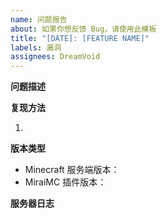 ```yaml
---
name: 问题报告
about: 如果你想反馈 Bug，请使用此模板
title: "[DATE]: [FEATURE NAME]"
labels: 漏洞
assignees: DreamVoid
---
```


<strong>问题描述</strong>
<!-- 在下方的空行描述你的问题 -->


<!-- 在上方的空行描述你的问题 -->

<strong>复现方法</strong>
<!-- 在下方的空行描述如何触发这个漏洞 -->
1. 
<!-- 在上方的空行描述如何触发这个漏洞 -->

<strong>版本类型</strong>

* Minecraft 服务端版本：<!--你使用的 Minecraft 服务端的类型和版本号，例如 Paper-1.12.2 -->
* MiraiMC 插件版本：<!--你使用的 MiraiMC 版本，例如 1.3-pre3 -->

<strong>服务器日志</strong>
<!-- 在下方的“```”符号中间复制你的服务端日志，请确保所有日志内容都在两行“```”之内 -->
```

```
